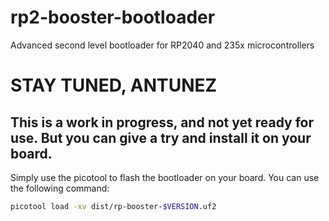 # rp2-booster-bootloader
Advanced second level bootloader for RP2040 and 235x microcontrollers

# STAY TUNED, ANTUNEZ

## This is a work in progress, and not yet ready for use. But you can give a try and install it on your board.

Simply use the picotool to flash the bootloader on your board. You can use the following command:
```bash
picotool load -xv dist/rp-booster-$VERSION.uf2
```